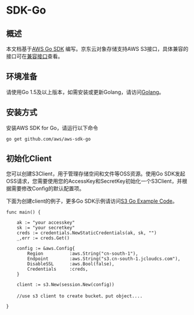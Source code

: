 # SDK-Go

## 概述

本文档基于[AWS Go SDK](https://docs.aws.amazon.com/sdk-for-go/api/) 编写。京东云对象存储支持AWS S3接口，具体兼容的接口可在[兼容接口](../Compatibility-API/Compatibility-API-Overview.md)查看。

## 环境准备
请使用Go 1.5及以上版本，如需安装或更新Golang，请访问[Golang](https://golang.org/doc/install)。

## 安装方式

安装AWS SDK for Go，请运行以下命令

```
go get github.com/aws/aws-sdk-go
```

## 初始化Client

您可以创建S3Client，用于管理存储空间和文件等OSS资源。使用Go SDK发起OSS请求，您需要使用您的AccessKey和SecretKey初始化一个S3Client，并根据需要修改Config的默认配置项。

下面为创建client的例子，更多Go SDK示例请访问[S3 Go Example Code](https://github.com/awsdocs/aws-doc-sdk-examples/tree/master/go/example_code/s3)。

```
func main() {

    ak := "your accesskey"
    sk := "your secretkey"
    creds := credentials.NewStaticCredentials(ak, sk, "")
    _,err := creds.Get()

    config := &aws.Config{
        Region          :aws.String("cn-south-1"),
        Endpoint        :aws.String("s3.cn-south-1.jcloudcs.com"),
        DisableSSL      :aws.Bool(false),
        Credentials     :creds,
    }

    client := s3.New(session.New(config))
    
    //use s3 client to create bucket、put object....
    
}    
```

